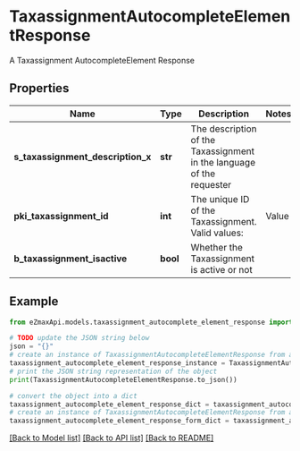 # TaxassignmentAutocompleteElementResponse

A Taxassignment AutocompleteElement Response

## Properties

Name | Type | Description | Notes
------------ | ------------- | ------------- | -------------
**s_taxassignment_description_x** | **str** | The description of the Taxassignment  in the language of the requester | 
**pki_taxassignment_id** | **int** | The unique ID of the Taxassignment.  Valid values:  |Value|Description| |-|-| |1|No tax| |2|GST| |3|HST (ON)| |4|HST (NB)| |5|HST (NS)| |6|HST (NL)| |7|HST (PE)| |8|GST + QST (QC)| |9|GST + QST (QC) Non-Recoverable| |10|GST + PST (BC)| |11|GST + PST (SK)| |12|GST + RST (MB)| |13|GST + PST (BC) Non-Recoverable| |14|GST + PST (SK) Non-Recoverable| |15|GST + RST (MB) Non-Recoverable| | 
**b_taxassignment_isactive** | **bool** | Whether the Taxassignment is active or not | 

## Example

```python
from eZmaxApi.models.taxassignment_autocomplete_element_response import TaxassignmentAutocompleteElementResponse

# TODO update the JSON string below
json = "{}"
# create an instance of TaxassignmentAutocompleteElementResponse from a JSON string
taxassignment_autocomplete_element_response_instance = TaxassignmentAutocompleteElementResponse.from_json(json)
# print the JSON string representation of the object
print(TaxassignmentAutocompleteElementResponse.to_json())

# convert the object into a dict
taxassignment_autocomplete_element_response_dict = taxassignment_autocomplete_element_response_instance.to_dict()
# create an instance of TaxassignmentAutocompleteElementResponse from a dict
taxassignment_autocomplete_element_response_form_dict = taxassignment_autocomplete_element_response.from_dict(taxassignment_autocomplete_element_response_dict)
```
[[Back to Model list]](../README.md#documentation-for-models) [[Back to API list]](../README.md#documentation-for-api-endpoints) [[Back to README]](../README.md)


